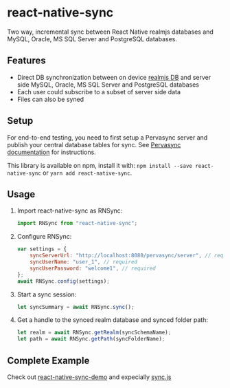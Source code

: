 # react-native-sync

Two way, incremental sync between React Native realmjs databases and MySQL, Oracle, MS SQL Server and PostgreSQL databases.

## Features

* Direct DB synchronization between on device [realmjs DB](https://realm.io/docs/javascript/latest/) and server side MySQL, Oracle, MS SQL Server and PostgreSQL databases
* Each user could subscribe to a subset of server side data
* Files can also be syned

## Setup

For end-to-end testing, you need to first setup a Pervasync server and publish your central database tables for sync. See [Pervasync documentation](https://docs.google.com/document/u/1/d/1Oioo0MxSArRgBdZ0wmLND-1AdzVLyolNd-yWw59tIC8/pub) for instructions.

This library is available on npm, install it with: `npm install --save react-native-sync` or `yarn add react-native-sync`.

## Usage

1. Import react-native-sync as RNSync:

    ```javascript
    import RNSync from "react-native-sync";
    ```

2. Configure RNSync:

    ```javascript
    var settings = {
        syncServerUrl: "http://localhost:8080/pervasync/server", // required
        syncUserName: "user_1", // required
        syncUserPassword: "welcome1", // required
    };
    await RNSync.config(settings);
    ```

3. Start a sync session:

    ```javascript
    let syncSummary = await RNSync.sync();
    ```

4. Get a handle to the synced realm database and synced folder path:

    ```javascript
    let realm = await RNSync.getRealm(syncSchemaName);
    let path = await RNSync.getPath(syncFolderName);
    ```

## Complete Example

Check out [react-native-sync-demo](https://github.com/pervasync/react-native-sync-demo) and expecially [sync.js](https://github.com/pervasync/react-native-sync-demo/blob/master/sync.js)


